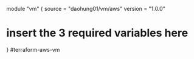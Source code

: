 module "vm" {
  source  = "daohung01/vm/aws"
  version = "1.0.0"
  # insert the 3 required variables here
}
#terraform-aws-vm
